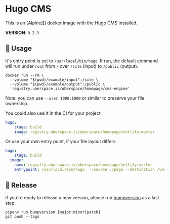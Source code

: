 # Hugo CMS

This is an [Alpine][]  docker image with the [Hugo][] CMS installed.

__VERSION__: `0.2.3`

## :children_crossing: Usage

It's entry point is set to `/usr/local/bin/hugo`. If run, the default command
will run under `root` from `/` over `/site` (input) to `/public` (output).

```shell
docker run --rm \
  --volume "$(pwd)/example/input":/site \
  --volume "$(pwd)/example/output":/public \
  'registry.uberspace.is/uberspace/homepage/cms-engine'
```

Note: you can use `--user 1000:1000` or similar to preserve your file ownership.

You could also use it in the CI for your project:

```yaml
hugo:
	stage: build
	image: registry.uberspace.is/uberspace/homepage/netlify:master
```

Or use your own entry point, if your file layout differs:

```yaml
hugo:
	stage: build
  image:
    name: registry.uberspace.is/uberspace/homepage/netlify:master
    entrypoint: /usr/local/bin/hugo  --source ./page --destination /var/www --minify"
```

## :bookmark: Release

If you're ready to release a new version, please run [bumpversion][] as a last
step:

```shell
pipenv run bumpversion [major|minor|patch]
git push --tags
```

[Hugo]: https://gohugo.io
[bumpversion]: https://github.com/peritus/bumpversion
